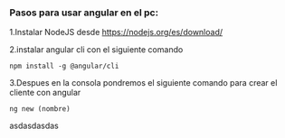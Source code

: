 ### Pasos para usar angular en el pc:

1.Instalar NodeJS desde https://nodejs.org/es/download/

2.instalar angular cli con el siguiente comando

```
npm install -g @angular/cli
```

3.Despues en la consola pondremos el siguiente comando para crear el cliente con angular

```
ng new (nombre)
```

asdasdasdas